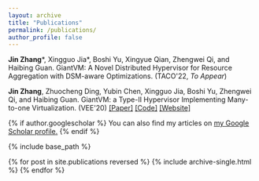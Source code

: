 ```yaml
---
layout: archive
title: "Publications"
permalink: /publications/
author_profile: false
---
```


**Jin Zhang***, Xingguo Jia\*, Boshi Yu, Xingyue Qian, Zhengwei Qi, and Haibing Guan. GiantVM: A Novel Distributed Hypervisor for Resource Aggregation with DSM-aware Optimizations. (TACO'22, *To Appear*)

**Jin Zhang**, Zhuocheng Ding, Yubin Chen, Xingguo Jia, Boshi Yu, Zhengwei Qi, and Haibing Guan. GiantVM: a Type-II Hypervisor Implementing Many-to-one Virtualization. (VEE'20)
[\[Paper\]](https://xianliang66.github.io/files/vee20.pdf) [\[Code\]](https://github.com/GiantVM) [\[Website\]](https://giantvm.github.io/)


{% if author.googlescholar %}
  You can also find my articles on <u><a href="{{author.googlescholar}}">my Google Scholar profile</a>.</u>
{% endif %}

{% include base_path %}

{% for post in site.publications reversed %}
  {% include archive-single.html %}
{% endfor %}
